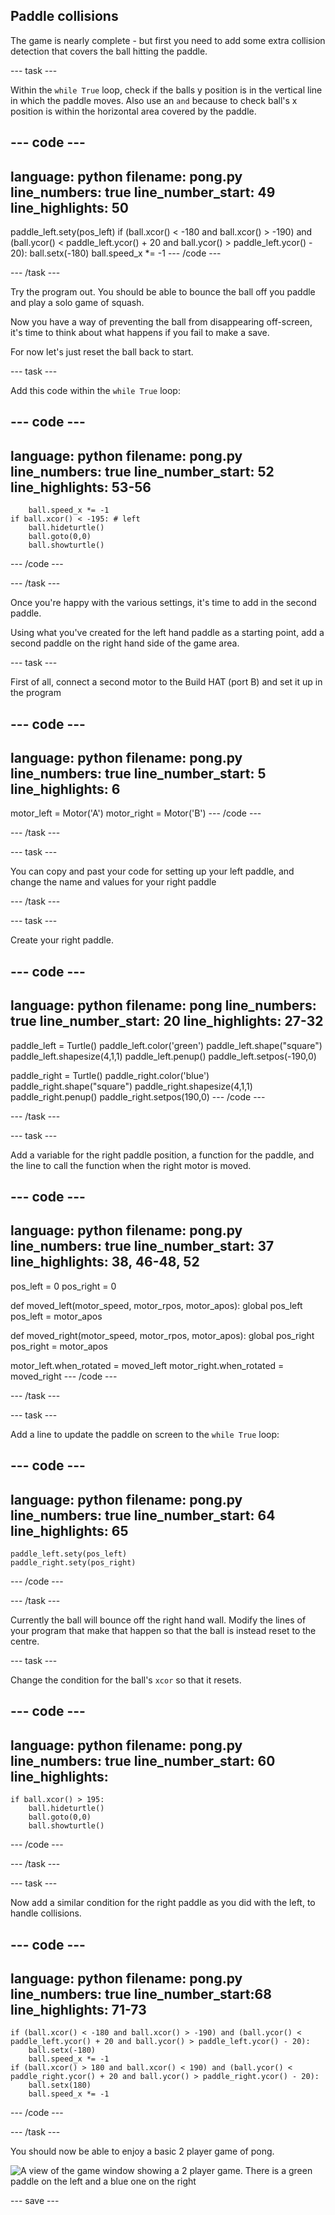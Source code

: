 ## Paddle collisions

The game is nearly complete - but first you need to add some extra collision detection that covers the ball hitting the paddle. 

--- task ---

Within the `while True` loop, check if the balls y position is in the vertical line in which the paddle moves. Also use an `and` because to check ball's x position is within the horizontal area covered by the paddle. 

--- code ---
---
language: python
filename: pong.py
line_numbers: true
line_number_start: 49
line_highlights: 50
---
paddle_left.sety(pos_left)
if (ball.xcor() < -180 and ball.xcor() > -190) and (ball.ycor() < paddle_left.ycor() + 20 and ball.ycor() > paddle_left.ycor() - 20):
    ball.setx(-180)
    ball.speed_x *= -1
--- /code ---

--- /task ---

Try the program out. You should be able to bounce the ball off you paddle and play a solo game of squash.

Now you have a way of preventing the ball from disappearing off-screen, it's time to think about what happens if you fail to make a save. 

For now let's just reset the ball back to start.

--- task ---

Add this code within the `while True` loop:

--- code ---
---
language: python
filename: pong.py
line_numbers: true
line_number_start: 52
line_highlights: 53-56
---
        ball.speed_x *= -1
    if ball.xcor() < -195: # left
        ball.hideturtle()
        ball.goto(0,0)
        ball.showturtle()
--- /code ---

--- /task ---

Once you're happy with the various settings, it's time to add in the second paddle.

Using what you've created for the left hand paddle as a starting point, add a second paddle on the right hand side of the game area. 

--- task ---

First of all, connect a second motor to the Build HAT (port B) and set it up in the program 

--- code ---
---
language: python
filename: pong.py
line_numbers: true
line_number_start: 5
line_highlights: 6
---
motor_left = Motor('A')
motor_right = Motor('B')
--- /code ---

--- /task ---

--- task ---

You can copy and past your code for setting up your left paddle, and change the name and values for your right paddle

--- /task ---

--- task ---

Create your right paddle.

--- code ---
---
language: python
filename: pong
line_numbers: true
line_number_start: 20
line_highlights: 27-32
---
paddle_left = Turtle()
paddle_left.color('green')
paddle_left.shape("square")
paddle_left.shapesize(4,1,1)
paddle_left.penup()
paddle_left.setpos(-190,0)

paddle_right = Turtle()
paddle_right.color('blue')
paddle_right.shape("square")
paddle_right.shapesize(4,1,1)
paddle_right.penup()
paddle_right.setpos(190,0)
--- /code ---

--- /task ---

--- task ---

Add a variable for the right paddle position, a function for the paddle, and the line to call the function when the right motor is moved.

--- code ---
---
language: python
filename: pong.py
line_numbers: true
line_number_start: 37
line_highlights: 38, 46-48, 52
---
pos_left = 0
pos_right = 0


def moved_left(motor_speed, motor_rpos, motor_apos):
    global pos_left
    pos_left = motor_apos


def moved_right(motor_speed, motor_rpos, motor_apos):
    global pos_right
    pos_right = motor_apos


motor_left.when_rotated = moved_left
motor_right.when_rotated = moved_right
--- /code ---

--- /task ---

--- task ---

Add a line to update the paddle on screen to the `while True` loop:

--- code ---
---
language: python
filename: pong.py
line_numbers: true
line_number_start: 64
line_highlights: 65
---
    paddle_left.sety(pos_left)
    paddle_right.sety(pos_right)
--- /code ---

--- /task ---


Currently the ball will bounce off the right hand wall. Modify the lines of your program that make that happen so that the ball is instead reset to the centre.

--- task ---

Change the condition for the ball's `xcor` so that it resets.

--- code ---
---
language: python
filename: pong.py
line_numbers: true
line_number_start: 60
line_highlights: 
---
    if ball.xcor() > 195:
        ball.hideturtle()
        ball.goto(0,0)
        ball.showturtle()
--- /code ---

--- /task ---

--- task ---

Now add a similar condition for the right paddle as you did with the left, to handle collisions.

--- code ---
---
language: python
filename: pong.py
line_numbers: true
line_number_start:68 
line_highlights: 71-73
---
    if (ball.xcor() < -180 and ball.xcor() > -190) and (ball.ycor() < paddle_left.ycor() + 20 and ball.ycor() > paddle_left.ycor() - 20):
        ball.setx(-180)
        ball.speed_x *= -1
    if (ball.xcor() > 180 and ball.xcor() < 190) and (ball.ycor() < paddle_right.ycor() + 20 and ball.ycor() > paddle_right.ycor() - 20):
        ball.setx(180)
        ball.speed_x *= -1
--- /code ---

--- /task ---

You should now be able to enjoy a basic 2 player game of pong.

![A view of the game window showing a 2 player game. There is a green paddle on the left and a blue one on the right](images/game.png)

--- save ---